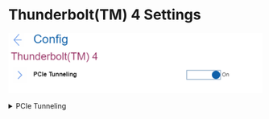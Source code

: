 # Thunderbolt(TM) 4 Settings #
![](./img/thunderbolttm4.png)

<details><summary>PCIe Tunneling</summary>
One of 2 possible states for PCIe (peripheral component interconnect express) Tunneling:

1.	**On** - PCIe tunneling is enabled. Default.
2.	Off - PCIe tunneling is disabled. 

    **Note**. Some Thunderbolt devices, such as external GPUs and storage drives, may not work properly. 
	
The USB functions of USB4 based devices that are Thunderbolt 4 certified may still work. 

| WMI Setting name | Values | Locked by SVP | AMD/Intel |
|:---|:---|:---|:---|
| PCIeTunneling | Disable, Enable | No | Both |
</details>

